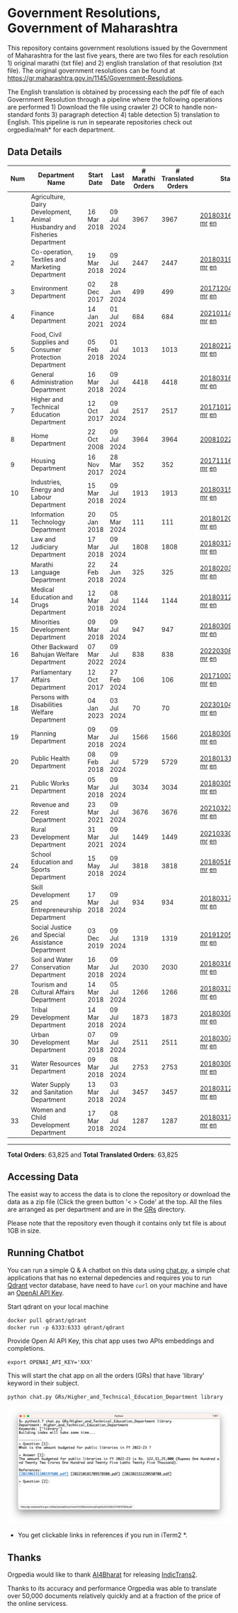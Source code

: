 # Government Resolutions, Government of Maharashtra

This repository contains government resolutions issued by the Government of Maharashtra for the last five years, there are two files for each resolution 1) original marathi (txt file) and 2) english translation of that resolution (txt file). The original government resolutions can be found at https://gr.maharashtra.gov.in/1145/Government-Resolutions.

The English translation is obtained by processing each the pdf file of each Government Resolution through a pipeline where the following operations are performed 1) Download the file using crawler 2) OCR to handle non-standard fonts 3) paragraph detection 4) table  detection 5) translation to English. This pipeline is run in sepearate repositories check out orgpedia/mah* for each department.


## Data Details

| Num | Department Name | Start Date | Last Date | # Marathi Orders | # Translated Orders | Starting Order | Last Order |
| --- | --------------- | ---------- | --------- | ---------------- | ------------------- | -------------- | ---------- |
| 1 | Agriculture, Dairy Development, Animal Husbandry and Fisheries Department | 16 Mar 2018 | 09 Jul 2024 | 3967 | 3967 | [201803161624182101.pdf](https://gr.maharashtra.gov.in/Site/Upload/Government%20Resolutions/English/201803161624182101.pdf) [mr](GRs/Agriculture,_Dairy_Development,_Animal_Husbandry_and_Fisheries_Department/201803161624182101.pdf.mr.txt) [en](GRs/Agriculture,_Dairy_Development,_Animal_Husbandry_and_Fisheries_Department/201803161624182101.pdf.en.txt) | [202407091548073801.pdf](https://gr.maharashtra.gov.in/Site/Upload/Government%20Resolutions/English/202407091548073801.pdf) [mr](GRs/Agriculture,_Dairy_Development,_Animal_Husbandry_and_Fisheries_Department/202407091548073801.pdf.mr.txt) [en](GRs/Agriculture,_Dairy_Development,_Animal_Husbandry_and_Fisheries_Department/202407091548073801.pdf.en.txt) |
| 2 | Co-operation, Textiles and Marketing Department | 19 Mar 2018 | 09 Jul 2024 | 2447 | 2447 | [201803191257576702.pdf](https://gr.maharashtra.gov.in/Site/Upload/Government%20Resolutions/English/201803191257576702.pdf) [mr](GRs/Co-operation,_Textiles_and_Marketing_Department/201803191257576702.pdf.mr.txt) [en](GRs/Co-operation,_Textiles_and_Marketing_Department/201803191257576702.pdf.en.txt) | [202407091815083902.pdf](https://gr.maharashtra.gov.in/Site/Upload/Government%20Resolutions/English/202407091815083902.pdf) [mr](GRs/Co-operation,_Textiles_and_Marketing_Department/202407091815083902.pdf.mr.txt) [en](GRs/Co-operation,_Textiles_and_Marketing_Department/202407091815083902.pdf.en.txt) |
| 3 | Environment Department | 02 Dec 2017 | 28 Jun 2024 | 499 | 499 | [201712041147216904.pdf](https://gr.maharashtra.gov.in/Site/Upload/Government%20Resolutions/English/201712041147216904.pdf) [mr](GRs/Environment_Department/201712041147216904.pdf.mr.txt) [en](GRs/Environment_Department/201712041147216904.pdf.en.txt) | [202406281726471104.pdf](https://gr.maharashtra.gov.in/Site/Upload/Government%20Resolutions/English/202406281726471104...pdf) [mr](GRs/Environment_Department/202406281726471104.pdf.mr.txt) [en](GRs/Environment_Department/202406281726471104.pdf.en.txt) |
| 4 | Finance Department | 14 Jan 2021 | 01 Jul 2024 | 684 | 684 | [202101141237329905.pdf](https://gr.maharashtra.gov.in/Site/Upload/Government%20Resolutions/English/202101141237329905.pdf) [mr](GRs/Finance_Department/202101141237329905.pdf.mr.txt) [en](GRs/Finance_Department/202101141237329905.pdf.en.txt) | [202407011613557105.pdf](https://gr.maharashtra.gov.in/Site/Upload/Government%20Resolutions/English/202407011613557105.pdf) [mr](GRs/Finance_Department/202407011613557105.pdf.mr.txt) [en](GRs/Finance_Department/202407011613557105.pdf.en.txt) |
| 5 | Food, Civil Supplies and Consumer Protection Department | 05 Feb 2018 | 01 Jul 2024 | 1013 | 1013 | [201802121244545806.pdf](https://gr.maharashtra.gov.in/Site/Upload/Government%20Resolutions/English/201802121244545806.pdf) [mr](GRs/Food,_Civil_Supplies_and_Consumer_Protection_Department/201802121244545806.pdf.mr.txt) [en](GRs/Food,_Civil_Supplies_and_Consumer_Protection_Department/201802121244545806.pdf.en.txt) | [202407011508596506.pdf](https://gr.maharashtra.gov.in/Site/Upload/Government%20Resolutions/English/202407011508596506.pdf) [mr](GRs/Food,_Civil_Supplies_and_Consumer_Protection_Department/202407011508596506.pdf.mr.txt) [en](GRs/Food,_Civil_Supplies_and_Consumer_Protection_Department/202407011508596506.pdf.en.txt) |
| 6 | General Administration Department | 16 Mar 2018 | 09 Jul 2024 | 4418 | 4418 | [201803161224022707.pdf](https://gr.maharashtra.gov.in/Site/Upload/Government%20Resolutions/English/201803161224022707.pdf) [mr](GRs/General_Administration_Department/201803161224022707.pdf.mr.txt) [en](GRs/General_Administration_Department/201803161224022707.pdf.en.txt) | [202407091217434007.pdf](https://gr.maharashtra.gov.in/Site/Upload/Government%20Resolutions/English/202407091217434007....pdf) [mr](GRs/General_Administration_Department/202407091217434007.pdf.mr.txt) [en](GRs/General_Administration_Department/202407091217434007.pdf.en.txt) |
| 7 | Higher and Technical Education Department | 12 Oct 2017 | 09 Jul 2024 | 2517 | 2517 | [201710121514029708.pdf](https://gr.maharashtra.gov.in/Site/Upload/Government%20Resolutions/English/201710121514029708.pdf) [mr](GRs/Higher_and_Technical_Education_Department/201710121514029708.pdf.mr.txt) [en](GRs/Higher_and_Technical_Education_Department/201710121514029708.pdf.en.txt) | [202407091229514008.pdf](https://gr.maharashtra.gov.in/Site/Upload/Government%20Resolutions/English/202407091229514008.pdf) [mr](GRs/Higher_and_Technical_Education_Department/202407091229514008.pdf.mr.txt) [en](GRs/Higher_and_Technical_Education_Department/202407091229514008.pdf.en.txt) |
| 8 | Home Department | 22 Oct 2008 | 09 Jul 2024 | 3964 | 3964 | [20081022.pdf](https://gr.maharashtra.gov.in/Site/Upload/Government%20Resolutions/English/20081022.pdf) [mr](GRs/Home_Department/20081022.pdf.mr.txt) [en](GRs/Home_Department/20081022.pdf.en.txt) | [202407091511494029.pdf](https://gr.maharashtra.gov.in/Site/Upload/Government%20Resolutions/English/202407091511494029.pdf) [mr](GRs/Home_Department/202407091511494029.pdf.mr.txt) [en](GRs/Home_Department/202407091511494029.pdf.en.txt) |
| 9 | Housing Department | 16 Nov 2017 | 28 Mar 2024 | 352 | 352 | [201711161447076609.pdf](https://gr.maharashtra.gov.in/Site/Upload/Government%20Resolutions/English/201711161447076609.pdf) [mr](GRs/Housing_Department/201711161447076609.pdf.mr.txt) [en](GRs/Housing_Department/201711161447076609.pdf.en.txt) | [202403281255554909.pdf](https://gr.maharashtra.gov.in/Site/Upload/Government%20Resolutions/English/202403281255554909.pdf) [mr](GRs/Housing_Department/202403281255554909.pdf.mr.txt) [en](GRs/Housing_Department/202403281255554909.pdf.en.txt) |
| 10 | Industries, Energy and Labour Department | 15 Mar 2018 | 09 Jul 2024 | 1913 | 1913 | [201803151204055010.pdf](https://gr.maharashtra.gov.in/Site/Upload/Government%20Resolutions/English/201803151204055010.pdf) [mr](GRs/Industries,_Energy_and_Labour_Department/201803151204055010.pdf.mr.txt) [en](GRs/Industries,_Energy_and_Labour_Department/201803151204055010.pdf.en.txt) | [202407091155484010.pdf](https://gr.maharashtra.gov.in/Site/Upload/Government%20Resolutions/English/202407091155484010.pdf) [mr](GRs/Industries,_Energy_and_Labour_Department/202407091155484010.pdf.mr.txt) [en](GRs/Industries,_Energy_and_Labour_Department/202407091155484010.pdf.en.txt) |
| 11 | Information Technology Department | 20 Jan 2018 | 05 Mar 2024 | 111 | 111 | [201801201843024511.pdf](https://gr.maharashtra.gov.in/Site/Upload/Government%20Resolutions/English/201801201843024511.pdf) [mr](GRs/Information_Technology_Department/201801201843024511.pdf.mr.txt) [en](GRs/Information_Technology_Department/201801201843024511.pdf.en.txt) | [202403051249430211.pdf](https://gr.maharashtra.gov.in/Site/Upload/Government%20Resolutions/English/202403051249430211.pdf) [mr](GRs/Information_Technology_Department/202403051249430211.pdf.mr.txt) [en](GRs/Information_Technology_Department/202403051249430211.pdf.en.txt) |
| 12 | Law and Judiciary Department | 17 Mar 2018 | 09 Jul 2024 | 1808 | 1808 | [201803171129290212.pdf](https://gr.maharashtra.gov.in/Site/Upload/Government%20Resolutions/English/201803171129290212.pdf) [mr](GRs/Law_and_Judiciary_Department/201803171129290212.pdf.mr.txt) [en](GRs/Law_and_Judiciary_Department/201803171129290212.pdf.en.txt) | [202407091305318512.pdf](https://gr.maharashtra.gov.in/Site/Upload/Government%20Resolutions/English/202407091305318512.pdf) [mr](GRs/Law_and_Judiciary_Department/202407091305318512.pdf.mr.txt) [en](GRs/Law_and_Judiciary_Department/202407091305318512.pdf.en.txt) |
| 13 | Marathi Language Department | 22 Feb 2018 | 24 Jun 2024 | 325 | 325 | [201802031549154233.pdf](https://gr.maharashtra.gov.in/Site/Upload/Government%20Resolutions/English/201802031549154233.pdf) [mr](GRs/Marathi_Language_Department/201802031549154233.pdf.mr.txt) [en](GRs/Marathi_Language_Department/201802031549154233.pdf.en.txt) | [202406241151366133.pdf](https://gr.maharashtra.gov.in/Site/Upload/Government%20Resolutions/English/202406241151366133.pdf) [mr](GRs/Marathi_Language_Department/202406241151366133.pdf.mr.txt) [en](GRs/Marathi_Language_Department/202406241151366133.pdf.en.txt) |
| 14 | Medical Education and Drugs Department | 12 Mar 2018 | 08 Jul 2024 | 1144 | 1144 | [201803121137094813.pdf](https://gr.maharashtra.gov.in/Site/Upload/Government%20Resolutions/English/201803121137094813.pdf) [mr](GRs/Medical_Education_and_Drugs_Department/201803121137094813.pdf.mr.txt) [en](GRs/Medical_Education_and_Drugs_Department/201803121137094813.pdf.en.txt) | [202407081522511613.pdf](https://gr.maharashtra.gov.in/Site/Upload/Government%20Resolutions/English/202407081522511613.pdf) [mr](GRs/Medical_Education_and_Drugs_Department/202407081522511613.pdf.mr.txt) [en](GRs/Medical_Education_and_Drugs_Department/202407081522511613.pdf.en.txt) |
| 15 | Minorities Development Department | 09 Mar 2018 | 09 Jul 2024 | 947 | 947 | [201803091218355314.pdf](https://gr.maharashtra.gov.in/Site/Upload/Government%20Resolutions/English/201803091218355314.pdf) [mr](GRs/Minorities_Development_Department/201803091218355314.pdf.mr.txt) [en](GRs/Minorities_Development_Department/201803091218355314.pdf.en.txt) | [202407091706123014.pdf](https://gr.maharashtra.gov.in/Site/Upload/Government%20Resolutions/English/202407091706123014.pdf) [mr](GRs/Minorities_Development_Department/202407091706123014.pdf.mr.txt) [en](GRs/Minorities_Development_Department/202407091706123014.pdf.en.txt) |
| 16 | Other Backward Bahujan Welfare Department | 07 Mar 2022 | 09 Jul 2024 | 838 | 838 | [202203081752439334.pdf](https://gr.maharashtra.gov.in/Site/Upload/Government%20Resolutions/English/202203081752439334.pdf) [mr](GRs/Other_Backward_Bahujan_Welfare_Department/202203081752439334.pdf.mr.txt) [en](GRs/Other_Backward_Bahujan_Welfare_Department/202203081752439334.pdf.en.txt) | [202407091440271834.pdf](https://gr.maharashtra.gov.in/Site/Upload/Government%20Resolutions/English/202407091440271834.pdf) [mr](GRs/Other_Backward_Bahujan_Welfare_Department/202407091440271834.pdf.mr.txt) [en](GRs/Other_Backward_Bahujan_Welfare_Department/202407091440271834.pdf.en.txt) |
| 17 | Parliamentary Affairs Department | 12 Oct 2017 | 27 Feb 2024 | 106 | 106 | [201710031642378615.pdf](https://gr.maharashtra.gov.in/Site/Upload/Government%20Resolutions/English/201710031642378615.pdf) [mr](GRs/Parliamentary_Affairs_Department/201710031642378615.pdf.mr.txt) [en](GRs/Parliamentary_Affairs_Department/201710031642378615.pdf.en.txt) | [202402271500283915.pdf](https://gr.maharashtra.gov.in/Site/Upload/Government%20Resolutions/English/202402271500283915.pdf) [mr](GRs/Parliamentary_Affairs_Department/202402271500283915.pdf.mr.txt) [en](GRs/Parliamentary_Affairs_Department/202402271500283915.pdf.en.txt) |
| 18 | Persons with Disabilities Welfare Department | 04 Jan 2023 | 03 Jul 2024 | 70 | 70 | [202301041906309635.pdf](https://gr.maharashtra.gov.in/Site/Upload/Government%20Resolutions/English/202301041906309635.pdf) [mr](GRs/Persons_with_Disabilities_Welfare_Department/202301041906309635.pdf.mr.txt) [en](GRs/Persons_with_Disabilities_Welfare_Department/202301041906309635.pdf.en.txt) | [202407031216022435.pdf](https://gr.maharashtra.gov.in/Site/Upload/Government%20Resolutions/English/202407031216022435.pdf) [mr](GRs/Persons_with_Disabilities_Welfare_Department/202407031216022435.pdf.mr.txt) [en](GRs/Persons_with_Disabilities_Welfare_Department/202407031216022435.pdf.en.txt) |
| 19 | Planning Department | 09 Mar 2018 | 09 Jul 2024 | 1566 | 1566 | [201803091441032716.pdf](https://gr.maharashtra.gov.in/Site/Upload/Government%20Resolutions/English/201803091441032716.pdf) [mr](GRs/Planning_Department/201803091441032716.pdf.mr.txt) [en](GRs/Planning_Department/201803091441032716.pdf.en.txt) | [202407091432380316.pdf](https://gr.maharashtra.gov.in/Site/Upload/Government%20Resolutions/English/202407091432380316....pdf) [mr](GRs/Planning_Department/202407091432380316.pdf.mr.txt) [en](GRs/Planning_Department/202407091432380316.pdf.en.txt) |
| 20 | Public Health Department | 08 Feb 2018 | 09 Jul 2024 | 5729 | 5729 | [201801311722275417.pdf](https://gr.maharashtra.gov.in/Site/Upload/Government%20Resolutions/English/201801311722275417.pdf) [mr](GRs/Public_Health_Department/201801311722275417.pdf.mr.txt) [en](GRs/Public_Health_Department/201801311722275417.pdf.en.txt) | [202407081305408417.pdf](https://gr.maharashtra.gov.in/Site/Upload/Government%20Resolutions/English/202407081305408417.pdf) [mr](GRs/Public_Health_Department/202407081305408417.pdf.mr.txt) [en](GRs/Public_Health_Department/202407081305408417.pdf.en.txt) |
| 21 | Public Works Department | 05 Mar 2018 | 09 Jul 2024 | 3034 | 3034 | [201803051515468118.pdf](https://gr.maharashtra.gov.in/Site/Upload/Government%20Resolutions/English/201803051515468118.pdf) [mr](GRs/Public_Works_Department/201803051515468118.pdf.mr.txt) [en](GRs/Public_Works_Department/201803051515468118.pdf.en.txt) | [202407091055440118.pdf](https://gr.maharashtra.gov.in/Site/Upload/Government%20Resolutions/English/202407091055440118.pdf) [mr](GRs/Public_Works_Department/202407091055440118.pdf.mr.txt) [en](GRs/Public_Works_Department/202407091055440118.pdf.en.txt) |
| 22 | Revenue and Forest Department | 23 Mar 2021 | 09 Jul 2024 | 3676 | 3676 | [202103231328393119.pdf](https://gr.maharashtra.gov.in/Site/Upload/Government%20Resolutions/English/202103231328393119.pdf) [mr](GRs/Revenue_and_Forest_Department/202103231328393119.pdf.mr.txt) [en](GRs/Revenue_and_Forest_Department/202103231328393119.pdf.en.txt) | [202407091729558519.pdf](https://gr.maharashtra.gov.in/Site/Upload/Government%20Resolutions/English/202407091729558519.pdf) [mr](GRs/Revenue_and_Forest_Department/202407091729558519.pdf.mr.txt) [en](GRs/Revenue_and_Forest_Department/202407091729558519.pdf.en.txt) |
| 23 | Rural Development Department | 31 Mar 2021 | 09 Jul 2024 | 1449 | 1449 | [202103301021181120.pdf](https://gr.maharashtra.gov.in/Site/Upload/Government%20Resolutions/English/202103301021181120.pdf) [mr](GRs/Rural_Development_Department/202103301021181120.pdf.mr.txt) [en](GRs/Rural_Development_Department/202103301021181120.pdf.en.txt) | [202407091436355820.pdf](https://gr.maharashtra.gov.in/Site/Upload/Government%20Resolutions/English/202407091436355820.pdf) [mr](GRs/Rural_Development_Department/202407091436355820.pdf.mr.txt) [en](GRs/Rural_Development_Department/202407091436355820.pdf.en.txt) |
| 24 | School Education and Sports Department | 15 May 2018 | 09 Jul 2024 | 3818 | 3818 | [201805161114241221.pdf](https://gr.maharashtra.gov.in/Site/Upload/Government%20Resolutions/English/201805161114241221.pdf) [mr](GRs/School_Education_and_Sports_Department/201805161114241221.pdf.mr.txt) [en](GRs/School_Education_and_Sports_Department/201805161114241221.pdf.en.txt) | [202407091200304221.pdf](https://gr.maharashtra.gov.in/Site/Upload/Government%20Resolutions/English/202407091200304221....pdf) [mr](GRs/School_Education_and_Sports_Department/202407091200304221.pdf.mr.txt) [en](GRs/School_Education_and_Sports_Department/202407091200304221.pdf.en.txt) |
| 25 | Skill Development and Entrepreneurship Department | 17 Mar 2018 | 09 Jul 2024 | 934 | 934 | [201803171322099003.pdf](https://gr.maharashtra.gov.in/Site/Upload/Government%20Resolutions/English/201803171322099003.pdf) [mr](GRs/Skill_Development_and_Entrepreneurship_Department/201803171322099003.pdf.mr.txt) [en](GRs/Skill_Development_and_Entrepreneurship_Department/201803171322099003.pdf.en.txt) | [202407091749145003.pdf](https://gr.maharashtra.gov.in/Site/Upload/Government%20Resolutions/English/202407091749145003...pdf) [mr](GRs/Skill_Development_and_Entrepreneurship_Department/202407091749145003.pdf.mr.txt) [en](GRs/Skill_Development_and_Entrepreneurship_Department/202407091749145003.pdf.en.txt) |
| 26 | Social Justice and Special Assistance Department | 03 Dec 2019 | 09 Jul 2024 | 1319 | 1319 | [201912051107011622.pdf](https://gr.maharashtra.gov.in/Site/Upload/Government%20Resolutions/English/201912051107011622.pdf) [mr](GRs/Social_Justice_and_Special_Assistance_Department/201912051107011622.pdf.mr.txt) [en](GRs/Social_Justice_and_Special_Assistance_Department/201912051107011622.pdf.en.txt) | [202407091223256422.pdf](https://gr.maharashtra.gov.in/Site/Upload/Government%20Resolutions/English/202407091223256422.pdf) [mr](GRs/Social_Justice_and_Special_Assistance_Department/202407091223256422.pdf.mr.txt) [en](GRs/Social_Justice_and_Special_Assistance_Department/202407091223256422.pdf.en.txt) |
| 27 | Soil and Water Conservation Department | 16 Mar 2018 | 09 Jul 2024 | 2030 | 2030 | [201803161247582426.pdf](https://gr.maharashtra.gov.in/Site/Upload/Government%20Resolutions/English/201803161247582426.pdf) [mr](GRs/Soil_and_Water_Conservation_Department/201803161247582426.pdf.mr.txt) [en](GRs/Soil_and_Water_Conservation_Department/201803161247582426.pdf.en.txt) | [202407091232558426.pdf](https://gr.maharashtra.gov.in/Site/Upload/Government%20Resolutions/English/202407091232558426.pdf) [mr](GRs/Soil_and_Water_Conservation_Department/202407091232558426.pdf.mr.txt) [en](GRs/Soil_and_Water_Conservation_Department/202407091232558426.pdf.en.txt) |
| 28 | Tourism and Cultural Affairs Department | 14 Mar 2018 | 05 Jul 2024 | 1266 | 1266 | [201803131542054523.pdf](https://gr.maharashtra.gov.in/Site/Upload/Government%20Resolutions/English/201803131542054523.pdf) [mr](GRs/Tourism_and_Cultural_Affairs_Department/201803131542054523.pdf.mr.txt) [en](GRs/Tourism_and_Cultural_Affairs_Department/201803131542054523.pdf.en.txt) | [202407051411059623.pdf](https://gr.maharashtra.gov.in/Site/Upload/Government%20Resolutions/English/202407051411059623.pdf) [mr](GRs/Tourism_and_Cultural_Affairs_Department/202407051411059623.pdf.mr.txt) [en](GRs/Tourism_and_Cultural_Affairs_Department/202407051411059623.pdf.en.txt) |
| 29 | Tribal Development Department | 14 Mar 2018 | 09 Jul 2024 | 1873 | 1873 | [201803091105184924.pdf](https://gr.maharashtra.gov.in/Site/Upload/Government%20Resolutions/English/201803091105184924.pdf) [mr](GRs/Tribal_Development_Department/201803091105184924.pdf.mr.txt) [en](GRs/Tribal_Development_Department/201803091105184924.pdf.en.txt) | [202407091611053924.pdf](https://gr.maharashtra.gov.in/Site/Upload/Government%20Resolutions/English/202407091611053924.pdf) [mr](GRs/Tribal_Development_Department/202407091611053924.pdf.mr.txt) [en](GRs/Tribal_Development_Department/202407091611053924.pdf.en.txt) |
| 30 | Urban Development Department | 07 Mar 2018 | 09 Jul 2024 | 2511 | 2511 | [201803071203178325.pdf](https://gr.maharashtra.gov.in/Site/Upload/Government%20Resolutions/English/201803071203178325.pdf) [mr](GRs/Urban_Development_Department/201803071203178325.pdf.mr.txt) [en](GRs/Urban_Development_Department/201803071203178325.pdf.en.txt) | [202407091845357325.pdf](https://gr.maharashtra.gov.in/Site/Upload/Government%20Resolutions/English/202407091845357325.pdf) [mr](GRs/Urban_Development_Department/202407091845357325.pdf.mr.txt) [en](GRs/Urban_Development_Department/202407091845357325.pdf.en.txt) |
| 31 | Water Resources Department | 09 Mar 2018 | 08 Jul 2024 | 2753 | 2753 | [201803091034435527.pdf](https://gr.maharashtra.gov.in/Site/Upload/Government%20Resolutions/English/201803091034435527.pdf) [mr](GRs/Water_Resources_Department/201803091034435527.pdf.mr.txt) [en](GRs/Water_Resources_Department/201803091034435527.pdf.en.txt) | [202407091146298827.pdf](https://gr.maharashtra.gov.in/Site/Upload/Government%20Resolutions/English/202407091146298827.pdf) [mr](GRs/Water_Resources_Department/202407091146298827.pdf.mr.txt) [en](GRs/Water_Resources_Department/202407091146298827.pdf.en.txt) |
| 32 | Water Supply and Sanitation Department | 13 Mar 2018 | 03 Jul 2024 | 3457 | 3457 | [201803121414108428.pdf](https://gr.maharashtra.gov.in/Site/Upload/Government%20Resolutions/English/201803121414108428.pdf) [mr](GRs/Water_Supply_and_Sanitation_Department/201803121414108428.pdf.mr.txt) [en](GRs/Water_Supply_and_Sanitation_Department/201803121414108428.pdf.en.txt) | [202407031052551628.pdf](https://gr.maharashtra.gov.in/Site/Upload/Government%20Resolutions/English/202407031052551628.pdf) [mr](GRs/Water_Supply_and_Sanitation_Department/202407031052551628.pdf.mr.txt) [en](GRs/Water_Supply_and_Sanitation_Department/202407031052551628.pdf.en.txt) |
| 33 | Women and Child Development Department | 17 Mar 2018 | 08 Jul 2024 | 1287 | 1287 | [201803171539444330.pdf](https://gr.maharashtra.gov.in/Site/Upload/Government%20Resolutions/English/201803171539444330.pdf) [mr](GRs/Women_and_Child_Development_Department/201803171539444330.pdf.mr.txt) [en](GRs/Women_and_Child_Development_Department/201803171539444330.pdf.en.txt) | [202407051205176530.pdf](https://gr.maharashtra.gov.in/Site/Upload/Government%20Resolutions/English/202407051205176530.pdf) [mr](GRs/Women_and_Child_Development_Department/202407051205176530.pdf.mr.txt) [en](GRs/Women_and_Child_Development_Department/202407051205176530.pdf.en.txt) |
----------------------------------------------------------------------------------------------------

**Total Orders**: 63,825 and **Total Translated Orders**: 63,825
## Accessing Data

The easist way to access the data is to clone the repository or download the data as a zip file (Click the green button '< > Code' at the top. All the files are arranged as per department and are in the [GRs](GRs) directory.

Please note that the repository even though it contains only txt file is about 1GB in size.

## Running Chatbot

You can run a simple Q & A chatbot on this data using [chat.py](chat.py), a simple chat applications that has no external depedencies and requires you to run [Qdrant](https://qdrant.tech/) vector database, have need to have `curl` on your machine and have an [OpenAI API Key](https://help.openai.com/en/articles/4936850-where-do-i-find-my-secret-api-key).

Start qdrant on your local machine
```shell
docker pull qdrant/qdrant
docker run -p 6333:6333 qdrant/qdrant
```

Provide Open AI API Key, this chat app uses two APIs embeddings and completions.
```shell
export OPENAI_API_KEY='XXX'
```

This will start the chat app on all the orders (GRs) that have 'library' keyword in their subject.

```shell
python chat.py GRs/Higher_and_Technical_Education_Department library
```

![screenshot of running chat.py](screenshot.png)

* You get clickable links in references if you run in iTerm2 *.

## Thanks

Orgpedia would like to thank [AI4Bharat](https://ai4bharat.iitm.ac.in/) for releasing [IndicTrans2](https://github.com/AI4Bharat/IndicTrans2).

Thanks to its accuracy and performance Orgpedia was able to translate over 50,000 documents relatively quickly and at a fraction of the price of the online servicess.











